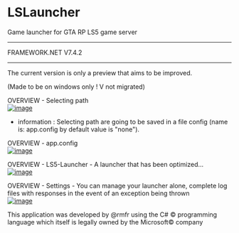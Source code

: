 # LSLauncher
 Game launcher for GTA RP LS5 game server
_____________________________________________
FRAMEWORK.NET V7.4.2
_____________________________________________

The current version is only a preview that aims to be improved.

(Made to be on windows only ! V not migrated)

OVERVIEW - Selecting path <br/>
<a href="https://imgbb.com/"><img src="https://i.ibb.co/yddqbGN/image.png" alt="image" border="0" /></a>

* information : Selecting path are going to be saved in a file config (name is: app.config by default value is "none").

OVERVIEW - app.config <br/>
<a href="https://ibb.co/bHqygZg"><img src="https://i.ibb.co/z8jLhYh/image.png" alt="image" border="0" /></a>

OVERVIEW - LS5-Launcher - A launcher that has been optimized... <br/>
<a href="https://ibb.co/vLxznkZ"><img src="https://i.ibb.co/WBWKJfg/image.png" alt="image" border="0" /></a>

OVERVIEW - Settings - You can manage your launcher alone, complete log files with responses in the event of an exception being thrown <br/>
<a href="https://imgbb.com/"><img src="https://i.ibb.co/6R79CYV/image.png" alt="image" border="0" /></a>

This application was developed by @rmfr using the C# © programming language which itself is legally owned by the Microsoft© company

